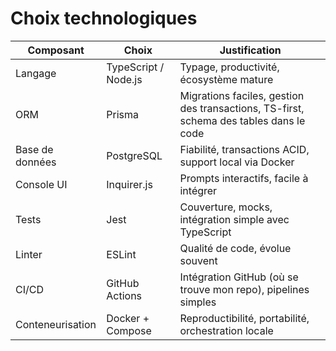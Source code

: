 # Choix technologiques

| Composant         | Choix                     | Justification                                                   |
|-------------------|---------------------------|-----------------------------------------------------------------|
| Langage           | TypeScript / Node.js      | Typage, productivité, écosystème mature                         |
| ORM               | Prisma                    | Migrations faciles, gestion des transactions, TS-first, schema des tables dans le code                                                                                                              |
| Base de données   | PostgreSQL                | Fiabilité, transactions ACID, support local via Docker          |
| Console UI        | Inquirer.js               | Prompts interactifs, facile à intégrer                          |
| Tests             | Jest                      | Couverture, mocks, intégration simple avec TypeScript           |
| Linter            | ESLint                    | Qualité de code, évolue souvent                                 |
| CI/CD             | GitHub Actions            | Intégration GitHub (où se trouve mon repo), pipelines simples   |
| Conteneurisation  | Docker + Compose          | Reproductibilité, portabilité, orchestration locale             |
